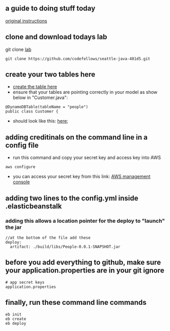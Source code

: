 ## 

## a guide to doing stuff today

[original instructions](https://github.com/codefellows/seattle-java-401d5/tree/master/class-26/lab)

## clone and download todays lab
git clone [lab](https://github.com/codefellows/seattle-java-401d5)
```
git clone https://github.com/codefellows/seattle-java-401d5.git
```
## create your two tables here
- [create the table here](https://us-west-2.console.aws.amazon.com/dynamodb/home?region=us-west-2#gettingStarted:)
- ensure that your tables are pointing correctly in your model as show below in "Customer.java":
```$xslt
@DynamoDBTable(tableName = "people")
public class Customer {
```
- should look like this: [here](assets/createTable.png);


## adding creditinals on the command line in a config file

- run this command and copy your secret key and access key into AWS
```$xslt
aws configure
```

- you can access your secret key from this link:
[AWS management console](https://console.aws.amazon.com/iam/home#/security_credentials)

## adding two lines to the config.yml inside .elasticbeanstalk 
### adding this allows a location pointer for the deploy to "launch" the jar

```$xslt
//at the bottom of the file add these
deploy:
  artifact: ./build/libs/People-0.0.1-SNAPSHOT.jar
```

## before you add everything to github, make sure your application.properties are in your git ignore
```$xslt
# app secret keys
application.properties
```


## finally, run these command line commands
```$xslt
eb init
eb create
eb deploy
```
